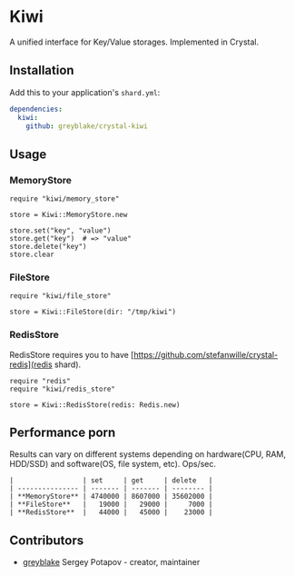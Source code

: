 # Kiwi

A unified interface for Key/Value storages. Implemented in Crystal.

## Installation

Add this to your application's `shard.yml`:

```yaml
dependencies:
  kiwi:
    github: greyblake/crystal-kiwi
```

## Usage


### MemoryStore

```crystal
require "kiwi/memory_store"

store = Kiwi::MemoryStore.new

store.set("key", "value")
store.get("key")  # => "value"
store.delete("key")
store.clear
```

### FileStore

```crystal
require "kiwi/file_store"

store = Kiwi::FileStore(dir: "/tmp/kiwi")
```

### RedisStore

RedisStore requires you to have [https://github.com/stefanwille/crystal-redis](redis shard).

```crystal
require "redis"
require "kiwi/redis_store"

store = Kiwi::RedisStore(redis: Redis.new)
```

## Performance porn

Results can vary on different systems depending on hardware(CPU, RAM, HDD/SSD) and software(OS, file system, etc).
Ops/sec.

```
|                 | set     | get     | delete   |
| --------------- | ------- | ------- | -------- |
| **MemoryStore** | 4740000 | 8607000 | 35602000 |
| **FileStore**   |   19000 |   29000 |     7000 |
| **RedisStore**  |   44000 |   45000 |    23000 |
```

## Contributors

- [greyblake](https://github.com/greyblake) Sergey Potapov - creator, maintainer
